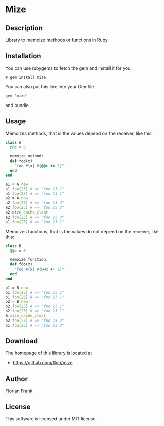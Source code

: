 # Mize

## Description

Library to memoize methods or functions in Ruby.

## Installation

You can use rubygems to fetch the gem and install it for you:

    # gem install mize

You can also put this line into your Gemfile

    gem 'mize'

and bundle.

## Usage

Memoizes methods, that is the values depend on the receiver, like this:

```ruby
class A
  @@c = 0

  memoize method:
  def foo(x)
    "foo #{x} #{@@c += 1}"
  end
end

a1 = A.new
a1.foo(23) # => "foo 23 1"
a1.foo(23) # => "foo 23 1"
a2 = A.new
a2.foo(23) # => "foo 23 2"
a2.foo(23) # => "foo 23 2"
a2.mize_cache_clear
a2.foo(23) # => "foo 23 3"
a1.foo(23) # => "foo 23 1"
```

Memoizes functions, that is the values do not depend on the receiver, like
this:

```ruby
class B
  @@c = 0

  memoize function:
  def foo(x)
    "foo #{x} #{@@c += 1}"
  end
end

b1 = B.new
b1.foo(23) # => "foo 23 1"
b1.foo(23) # => "foo 23 1"
b2 = B.new
b2.foo(23) # => "foo 23 1"
b2.foo(23) # => "foo 23 1"
B.mize_cache_clear
b2.foo(23) # => "foo 23 2"
b1.foo(23) # => "foo 23 2"
```

## Download

The homepage of this library is located at

* https://github.com/flori/mize

## Author

[Florian Frank](mailto:flori@ping.de)

## License

This software is licensed under MIT license.
